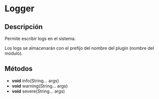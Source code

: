 # Logger

## Descripción

Permite escribir logs en el sistema.

Los logs se almacenarán con el prefijo del nombre del plugin (nombre del módulo).

## Métodos

- **void** info(String... args)
- **void** warning(String... args)
- **void** severe(String... args)
